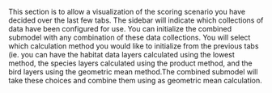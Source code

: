 This section is to allow a visualization of the scoring scenario you have decided over the last few tabs. The sidebar will indicate which collections of data have been configured for use. You can initialize the combined submodel with any combination of these data collections. You will select which calculation method you would like to initialize from the previous tabs (ie. you can have the habitat data layers calculated using the lowest method, the species layers calculated using the product method, and the bird layers using the geometric mean method.The combined submodel will take these choices and combine them using as geometric mean calculation.